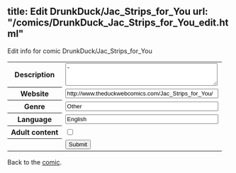 title: Edit DrunkDuck/Jac_Strips_for_You
url: "/comics/DrunkDuck_Jac_Strips_for_You_edit.html"
---
Edit info for comic DrunkDuck/Jac_Strips_for_You

<form name="comic" action="http://gaepostmail.appspot.com/comic/" method="post">
<table class="comicinfo">
<tr>
<th>Description</th><td><textarea name="description" cols="40" rows="3">-</textarea></td>
</tr>
<tr>
<th>Website</th><td><input type="text" name="url" value="http://www.theduckwebcomics.com/Jac_Strips_for_You/" size="40"/></td>
</tr>
<tr>
<th>Genre</th><td><input type="text" name="genre" value="Other" size="40"/></td>
</tr>
<tr>
<th>Language</th><td><input type="text" name="language" value="English" size="40"/></td>
</tr>
<tr>
<th>Adult content</th><td><input type="checkbox" name="adult" value="adult" /></td>
</tr>
<tr>
<th></th><td>
<input type="hidden" name="comic" value="DrunkDuck_Jac_Strips_for_You" />
<input type="submit" name="submit" value="Submit" />
</td>
</tr>
</table>
</form>

Back to the [comic](DrunkDuck_Jac_Strips_for_You.html).
